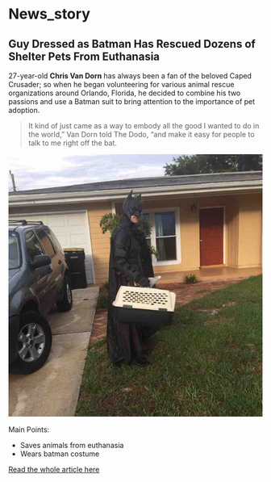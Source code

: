 # News_story


## Guy Dressed as Batman Has Rescued Dozens of Shelter Pets From Euthanasia

27-year-old **Chris Van Dorn** has always been a fan of the beloved Caped Crusader; so when he began volunteering for various animal rescue organizations around Orlando, Florida, he decided to combine his two passions and use a Batman suit to bring attention to the importance of pet adoption.

> It kind of just came as a way to embody all the good I wanted to do in the world,” Van Dorn told The Dodo, “and make it easy for people to talk to me right off the bat.

![Image]( batman_puppies.jpg "batman")

Main Points: 

* Saves animals from euthanasia 
* Wears batman costume 

[Read the whole article here](https://www.goodnewsnetwork.org/guy-dressed-as-batman-rescues-shelter-pets-from-euthanasia/)
